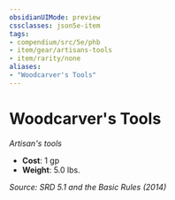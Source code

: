 ```yaml
---
obsidianUIMode: preview
cssclasses: json5e-item
tags:
- compendium/src/5e/phb
- item/gear/artisans-tools
- item/rarity/none
aliases: 
- "Woodcarver's Tools"
---
```

# Woodcarver's Tools
*Artisan's tools*  

- **Cost**: 1 gp
- **Weight**: 5.0 lbs.

*Source: SRD 5.1 and the Basic Rules (2014)*